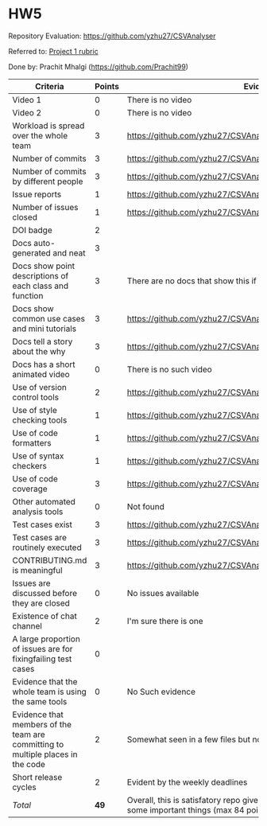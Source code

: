 
# HW5
Repository Evaluation: https://github.com/yzhu27/CSVAnalyser

Referred to: [Project 1 rubric](https://github.com/txt/se22/blob/main/docs/proj1.md#rubric)

Done by: Prachit Mhalgi (https://github.com/Prachit99)

| **Criteria**                                                                       | **Points** | **Evidence**                                                                                                                                      |
|------------------------------------------------------------------------------------|------------|---------------------------------------------------------------------------------------------------------------------------------------------------|
| Video 1                                                                            | 0          | There is no video                                                                                                                                 |
| Video 2                                                                            | 0          | There is no video                                                                                                                                 |
| Workload is spread over the whole team                                             | 3          | https://github.com/yzhu27/CSVAnalyser/graphs/contributors                                                                                            |
| Number of commits                                                                  | 3          | https://github.com/yzhu27/CSVAnalyser/graphs/commit-activity                                                                                    |
| Number of commits by different people                                              | 3          | https://github.com/yzhu27/CSVAnalyser/graphs/contributors                                                                     |
| Issue reports                                                                      | 1          |https://github.com/yzhu27/CSVAnalyser/issues                                                                                     |
| Number of issues closed                                                            | 1         |https://github.com/yzhu27/CSVAnalyser/issues                                                                                      |
| DOI badge                                                                          | 2        |                                                                        |
| Docs auto-generated and neat                                                       | 3        |                                                |
| Docs show point descriptions of each class and function                            | 3          | There are no docs that show this if you don't count code comments                                                                                 |
| Docs show common use cases and mini tutorials                                      | 3          | https://github.com/yzhu27/CSVAnalyser#readme                                                                                 |
| Docs tell a story about the why                                                    | 3          | https://github.com/yzhu27/CSVAnalyser#readme                                                                                 |
| Docs has a short animated video                                                    | 0          | There is no such video                                                                                                                            |
| Use of version control tools                                                       | 2          | https://github.com/yzhu27/CSVAnalyser                                                                                                      |
| Use of style checking tools                                                        | 1          | https://github.com/yzhu27/CSVAnalyser/blob/main/requirements.txt                                                                               |
| Use of code formatters                                                             | 1          | https://github.com/yzhu27/CSVAnalyser/blob/main/requirements.txt                                                                              |
| Use of syntax checkers                                                             | 1          | https://github.com/yzhu27/CSVAnalyser                                                                                        |
| Use of code coverage                                                               | 3          | https://github.com/yzhu27/CSVAnalyser/blob/main                      |
| Other automated analysis tools                                                     | 0          | Not found                                                                               |
| Test cases exist                                                                   | 3          | https://github.com/yzhu27/CSVAnalyser/tree/main/test                                        |
| Test cases are routinely executed                                                  | 3          | https://github.com/yzhu27/CSVAnalyser/tree/main/test                                                             |
| CONTRIBUTING.md is meaningful                                                      | 3          | https://github.com/yzhu27/CSVAnalyser/blob/main/CONTRIBUTING.md                                                                               |
| Issues are discussed before they are closed                                        | 0          | No issues available                                                                                             |
| Existence of chat channel                                                          | 2          | I'm sure there is one                                                                                                                      |
| A large proportion of issues are for fixingfailing test cases                      | 0          |                                                                                                 |
| Evidence that the whole team is using the same tools                               | 0         | No Such evidence   |
| Evidence that members of the team are committing to multiple places in the code    | 2          | Somewhat seen in a few files but not all                                    |
| Short release cycles                                                               | 2          | Evident by the weekly deadlines                                                                                                                   |
| _Total_                                                                            | **49**     | Overall, this is satisfatory repo given the Project 1 rubric but missing some important things (max 84 points)                                                                          |
